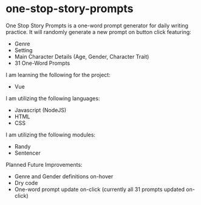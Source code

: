 # one-stop-story-prompts
One Stop Story Prompts is a one-word prompt generator for daily writing practice. It will randomly generate a new prompt on button click featuring:
- Genre
- Setting
- Main Character Details (Age, Gender, Character Trait)
- 31 One-Word Prompts

I am learning the following for the project:
- Vue

I am utilizing the following languages:
- Javascript (NodeJS)
- HTML
- CSS

I am utilizing the following modules:
- Randy
- Sentencer

Planned Future Improvements:
- Genre and Gender definitions on-hover
- Dry code
- One-word prompt update on-click (currently all 31 prompts updated on-click)